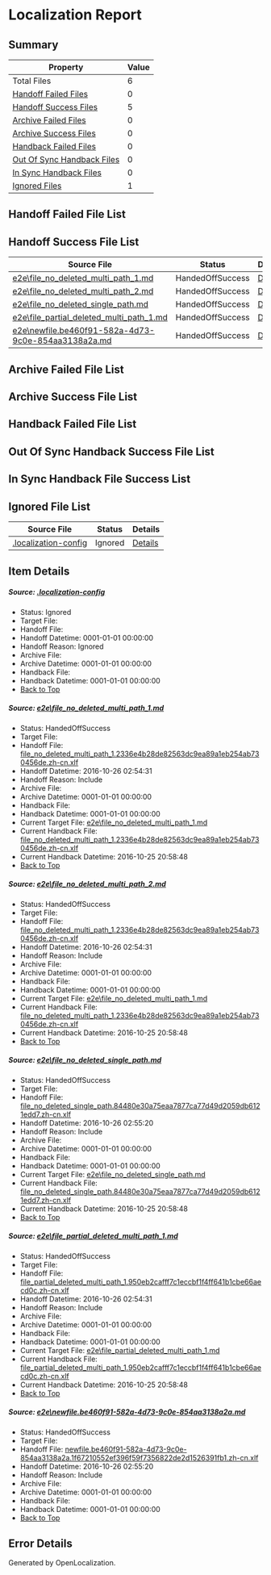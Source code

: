 # <a name='report-top'></a> Localization Report

## Summary
 Property | Value 
 -------- | ----- 
 Total Files | 6
[ Handoff Failed Files ](#handoff-failed-list)| 0
[ Handoff Success Files ](#handoff-success-list)| 5
[ Archive Failed Files ](#archive-failed-list)| 0
[ Archive Success Files ](#archive-success-list)| 0
[ Handback Failed Files ](#handback-failed-list)| 0
[ Out Of Sync Handback Files ](#outofsync-handback-success-list)| 0
[ In Sync Handback Files ](#insync-handback-success-list)| 0
[ Ignored Files ](#ignored-list)| 1

## <a name='handoff-failed-list'></a> Handoff Failed File List

## <a name='handoff-success-list'></a> Handoff Success File List
 Source File | Status | Details 
 ----------- | ------ | ------- 
 [e2e\file_no_deleted_multi_path_1.md](https://github.com/OpenLocalizationTestOrg/ol-test0/blob/406a951e6a5d27c9e57ced5c4228fa3e20143878/e2e/file_no_deleted_multi_path_1.md) | HandedOffSuccess | [Details](#9ba36ccbc78e75b8dd8118c43b524d4ec2ae31a81)
 [e2e\file_no_deleted_multi_path_2.md](https://github.com/OpenLocalizationTestOrg/ol-test0/blob/1fed35d2458e96904038375d11bb2c5dd486ac26/e2e/file_no_deleted_multi_path_2.md) | HandedOffSuccess | [Details](#9ba36ccbc78e75b8dd8118c43b524d4ec2ae31a82)
 [e2e\file_no_deleted_single_path.md](https://github.com/OpenLocalizationTestOrg/ol-test0/blob/1fed35d2458e96904038375d11bb2c5dd486ac26/e2e/file_no_deleted_single_path.md) | HandedOffSuccess | [Details](#940401381a8af9baa2bbb000ddbd2ba94de7bc813)
 [e2e\file_partial_deleted_multi_path_1.md](https://github.com/OpenLocalizationTestOrg/ol-test0/blob/406a951e6a5d27c9e57ced5c4228fa3e20143878/e2e/file_partial_deleted_multi_path_1.md) | HandedOffSuccess | [Details](#b3c3c3c566bc8397452170b41aacc2108e94c0b54)
 [e2e\newfile.be460f91-582a-4d73-9c0e-854aa3138a2a.md](https://github.com/OpenLocalizationTestOrg/ol-test0/blob/1fed35d2458e96904038375d11bb2c5dd486ac26/e2e/newfile.be460f91-582a-4d73-9c0e-854aa3138a2a.md) | HandedOffSuccess | [Details](#18341e8feefe4141b5c19a07969959f62a9e28345)

## <a name='archive-failed-list'></a> Archive Failed File List

## <a name='archive-success-list'></a> Archive Success File List

## <a name='handback-failed-list'></a> Handback Failed File List

## <a name='outofsync-handback-success-list'></a> Out Of Sync Handback Success File List

## <a name='insync-handback-success-list'></a> In Sync Handback File Success List

## <a name='ignored-list'></a> Ignored File List
 Source File | Status | Details 
 ----------- | ------ | ------- 
 [.localization-config](https://github.com/OpenLocalizationTestOrg/ol-test0/blob/1fed35d2458e96904038375d11bb2c5dd486ac26/.localization-config) | Ignored | [Details](#c268a05ecaa7ec85942ed632c29928ee5bd6da8d0)

## Item Details
##### <a name='c268a05ecaa7ec85942ed632c29928ee5bd6da8d0'></a> Source: [.localization-config](https://github.com/OpenLocalizationTestOrg/ol-test0/blob/1fed35d2458e96904038375d11bb2c5dd486ac26/.localization-config)
* Status: Ignored
* Target File: 
* Handoff File: 
* Handoff Datetime: 0001-01-01 00:00:00
* Handoff Reason: Ignored
* Archive File: 
* Archive Datetime: 0001-01-01 00:00:00
* Handback File: 
* Handback Datetime: 0001-01-01 00:00:00
* [Back to Top](#report-top)

##### <a name='9ba36ccbc78e75b8dd8118c43b524d4ec2ae31a81'></a> Source: [e2e\file_no_deleted_multi_path_1.md](https://github.com/OpenLocalizationTestOrg/ol-test0/blob/406a951e6a5d27c9e57ced5c4228fa3e20143878/e2e/file_no_deleted_multi_path_1.md)
* Status: HandedOffSuccess
* Target File: 
* Handoff File: [file_no_deleted_multi_path_1.2336e4b28de82563dc9ea89a1eb254ab730456de.zh-cn.xlf](https://github.com/OpenLocalizationTestOrg/ol-test0-handoff/blob/0c8e4919d56c9a01838a15aa6e649bfebc3918d5/ol-handoff/OpenLocalizationTestOrg/ol-test0-zhcn/shujia/mt/file_no_deleted_multi_path_1.2336e4b28de82563dc9ea89a1eb254ab730456de.zh-cn.xlf)
* Handoff Datetime: 2016-10-26 02:54:31
* Handoff Reason: Include
* Archive File: 
* Archive Datetime: 0001-01-01 00:00:00
* Handback File: 
* Handback Datetime: 0001-01-01 00:00:00
* Current Target File: [e2e\file_no_deleted_multi_path_1.md](https://github.com/OpenLocalizationTestOrg/ol-test0-zhcn/blob/f082a26cda0084d54cdea2f6d8b1038ead5adc88/e2e/file_no_deleted_multi_path_1.md)
* Current Handback File: [file_no_deleted_multi_path_1.2336e4b28de82563dc9ea89a1eb254ab730456de.zh-cn.xlf](https://github.com/OpenLocalizationTestOrg/ol-test0-handback/blob/ccf9625ab5fc0fd5e52bb5a22d73e1a63260a7e1/ol-handback/OpenLocalizationTestOrg/ol-test0-zhcn/shujia/mt/file_no_deleted_multi_path_1.2336e4b28de82563dc9ea89a1eb254ab730456de.zh-cn.xlf)
* Current Handback Datetime: 2016-10-25 20:58:48
* [Back to Top](#report-top)

##### <a name='9ba36ccbc78e75b8dd8118c43b524d4ec2ae31a82'></a> Source: [e2e\file_no_deleted_multi_path_2.md](https://github.com/OpenLocalizationTestOrg/ol-test0/blob/1fed35d2458e96904038375d11bb2c5dd486ac26/e2e/file_no_deleted_multi_path_2.md)
* Status: HandedOffSuccess
* Target File: 
* Handoff File: [file_no_deleted_multi_path_1.2336e4b28de82563dc9ea89a1eb254ab730456de.zh-cn.xlf](https://github.com/OpenLocalizationTestOrg/ol-test0-handoff/blob/0c8e4919d56c9a01838a15aa6e649bfebc3918d5/ol-handoff/OpenLocalizationTestOrg/ol-test0-zhcn/shujia/mt/file_no_deleted_multi_path_1.2336e4b28de82563dc9ea89a1eb254ab730456de.zh-cn.xlf)
* Handoff Datetime: 2016-10-26 02:54:31
* Handoff Reason: Include
* Archive File: 
* Archive Datetime: 0001-01-01 00:00:00
* Handback File: 
* Handback Datetime: 0001-01-01 00:00:00
* Current Target File: [e2e\file_no_deleted_multi_path_1.md](https://github.com/OpenLocalizationTestOrg/ol-test0-zhcn/blob/f082a26cda0084d54cdea2f6d8b1038ead5adc88/e2e/file_no_deleted_multi_path_1.md)
* Current Handback File: [file_no_deleted_multi_path_1.2336e4b28de82563dc9ea89a1eb254ab730456de.zh-cn.xlf](https://github.com/OpenLocalizationTestOrg/ol-test0-handback/blob/ccf9625ab5fc0fd5e52bb5a22d73e1a63260a7e1/ol-handback/OpenLocalizationTestOrg/ol-test0-zhcn/shujia/mt/file_no_deleted_multi_path_1.2336e4b28de82563dc9ea89a1eb254ab730456de.zh-cn.xlf)
* Current Handback Datetime: 2016-10-25 20:58:48
* [Back to Top](#report-top)

##### <a name='940401381a8af9baa2bbb000ddbd2ba94de7bc813'></a> Source: [e2e\file_no_deleted_single_path.md](https://github.com/OpenLocalizationTestOrg/ol-test0/blob/1fed35d2458e96904038375d11bb2c5dd486ac26/e2e/file_no_deleted_single_path.md)
* Status: HandedOffSuccess
* Target File: 
* Handoff File: [file_no_deleted_single_path.84480e30a75eaa7877ca77d49d2059db6121edd7.zh-cn.xlf](https://github.com/OpenLocalizationTestOrg/ol-test0-handoff/blob/290d9d6c6f5a76922ffa8e20b273f0930a0f0c6a/ol-handoff/OpenLocalizationTestOrg/ol-test0-zhcn/shujia/mt/file_no_deleted_single_path.84480e30a75eaa7877ca77d49d2059db6121edd7.zh-cn.xlf)
* Handoff Datetime: 2016-10-26 02:55:20
* Handoff Reason: Include
* Archive File: 
* Archive Datetime: 0001-01-01 00:00:00
* Handback File: 
* Handback Datetime: 0001-01-01 00:00:00
* Current Target File: [e2e\file_no_deleted_single_path.md](https://github.com/OpenLocalizationTestOrg/ol-test0-zhcn/blob/f082a26cda0084d54cdea2f6d8b1038ead5adc88/e2e/file_no_deleted_single_path.md)
* Current Handback File: [file_no_deleted_single_path.84480e30a75eaa7877ca77d49d2059db6121edd7.zh-cn.xlf](https://github.com/OpenLocalizationTestOrg/ol-test0-handback/blob/ccf9625ab5fc0fd5e52bb5a22d73e1a63260a7e1/ol-handback/OpenLocalizationTestOrg/ol-test0-zhcn/shujia/mt/file_no_deleted_single_path.84480e30a75eaa7877ca77d49d2059db6121edd7.zh-cn.xlf)
* Current Handback Datetime: 2016-10-25 20:58:48
* [Back to Top](#report-top)

##### <a name='b3c3c3c566bc8397452170b41aacc2108e94c0b54'></a> Source: [e2e\file_partial_deleted_multi_path_1.md](https://github.com/OpenLocalizationTestOrg/ol-test0/blob/406a951e6a5d27c9e57ced5c4228fa3e20143878/e2e/file_partial_deleted_multi_path_1.md)
* Status: HandedOffSuccess
* Target File: 
* Handoff File: [file_partial_deleted_multi_path_1.950eb2cafff7c1eccbf1f4ff641b1cbe66aecd0c.zh-cn.xlf](https://github.com/OpenLocalizationTestOrg/ol-test0-handoff/blob/0c8e4919d56c9a01838a15aa6e649bfebc3918d5/ol-handoff/OpenLocalizationTestOrg/ol-test0-zhcn/shujia/mt/file_partial_deleted_multi_path_1.950eb2cafff7c1eccbf1f4ff641b1cbe66aecd0c.zh-cn.xlf)
* Handoff Datetime: 2016-10-26 02:54:31
* Handoff Reason: Include
* Archive File: 
* Archive Datetime: 0001-01-01 00:00:00
* Handback File: 
* Handback Datetime: 0001-01-01 00:00:00
* Current Target File: [e2e\file_partial_deleted_multi_path_1.md](https://github.com/OpenLocalizationTestOrg/ol-test0-zhcn/blob/f082a26cda0084d54cdea2f6d8b1038ead5adc88/e2e/file_partial_deleted_multi_path_1.md)
* Current Handback File: [file_partial_deleted_multi_path_1.950eb2cafff7c1eccbf1f4ff641b1cbe66aecd0c.zh-cn.xlf](https://github.com/OpenLocalizationTestOrg/ol-test0-handback/blob/ccf9625ab5fc0fd5e52bb5a22d73e1a63260a7e1/ol-handback/OpenLocalizationTestOrg/ol-test0-zhcn/shujia/mt/file_partial_deleted_multi_path_1.950eb2cafff7c1eccbf1f4ff641b1cbe66aecd0c.zh-cn.xlf)
* Current Handback Datetime: 2016-10-25 20:58:48
* [Back to Top](#report-top)

##### <a name='18341e8feefe4141b5c19a07969959f62a9e28345'></a> Source: [e2e\newfile.be460f91-582a-4d73-9c0e-854aa3138a2a.md](https://github.com/OpenLocalizationTestOrg/ol-test0/blob/1fed35d2458e96904038375d11bb2c5dd486ac26/e2e/newfile.be460f91-582a-4d73-9c0e-854aa3138a2a.md)
* Status: HandedOffSuccess
* Target File: 
* Handoff File: [newfile.be460f91-582a-4d73-9c0e-854aa3138a2a.1f67210552ef396f59f7356822de2d1526391fb1.zh-cn.xlf](https://github.com/OpenLocalizationTestOrg/ol-test0-handoff/blob/290d9d6c6f5a76922ffa8e20b273f0930a0f0c6a/ol-handoff/OpenLocalizationTestOrg/ol-test0-zhcn/shujia/mt/newfile.be460f91-582a-4d73-9c0e-854aa3138a2a.1f67210552ef396f59f7356822de2d1526391fb1.zh-cn.xlf)
* Handoff Datetime: 2016-10-26 02:55:20
* Handoff Reason: Include
* Archive File: 
* Archive Datetime: 0001-01-01 00:00:00
* Handback File: 
* Handback Datetime: 0001-01-01 00:00:00
* [Back to Top](#report-top)


## Error Details

Generated by OpenLocalization.
